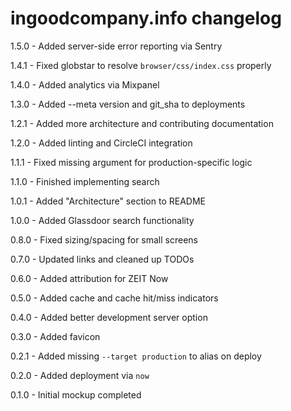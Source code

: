 # ingoodcompany.info changelog
1.5.0 - Added server-side error reporting via Sentry

1.4.1 - Fixed globstar to resolve `browser/css/index.css` properly

1.4.0 - Added analytics via Mixpanel

1.3.0 - Added --meta version and git_sha to deployments

1.2.1 - Added more architecture and contributing documentation

1.2.0 - Added linting and CircleCI integration

1.1.1 - Fixed missing argument for production-specific logic

1.1.0 - Finished implementing search

1.0.1 - Added "Architecture" section to README

1.0.0 - Added Glassdoor search functionality

0.8.0 - Fixed sizing/spacing for small screens

0.7.0 - Updated links and cleaned up TODOs

0.6.0 - Added attribution for ZEIT Now

0.5.0 - Added cache and cache hit/miss indicators

0.4.0 - Added better development server option

0.3.0 - Added favicon

0.2.1 - Added missing `--target production` to alias on deploy

0.2.0 - Added deployment via `now`

0.1.0 - Initial mockup completed
